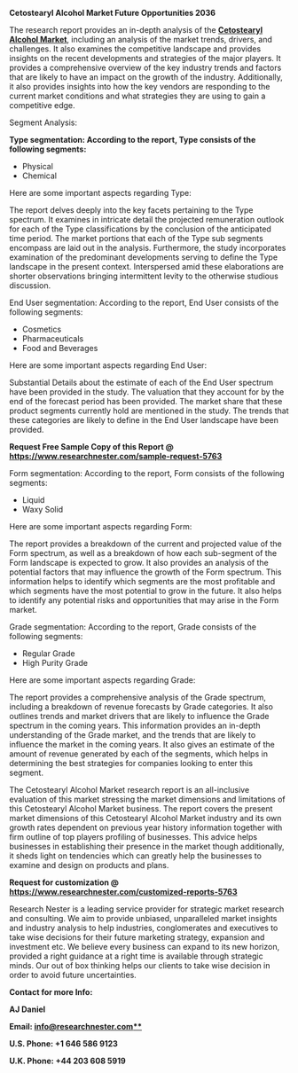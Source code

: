 ﻿**Cetostearyl Alcohol Market Future Opportunities 2036**

The research report provides an in-depth analysis of the [**Cetostearyl Alcohol Market**](https://www.researchnester.com/reports/cetostearyl-alcohol-market/5763), including an analysis of the market trends, drivers, and challenges. It also examines the competitive landscape and provides insights on the recent developments and strategies of the major players. It provides a comprehensive overview of the key industry trends and factors that are likely to have an impact on the growth of the industry. Additionally, it also provides insights into how the key vendors are responding to the current market conditions and what strategies they are using to gain a competitive edge.

Segment Analysis:

**Type segmentation: According to the report, Type consists of the following segments:** 

- Physical
- Chemical 

Here are some important aspects regarding Type: 

The report delves deeply into the key facets pertaining to the Type spectrum. It examines in intricate detail the projected remuneration outlook for each of the Type classifications by the conclusion of the anticipated time period. The market portions that each of the Type sub segments encompass are laid out in the analysis. Furthermore, the study incorporates examination of the predominant developments serving to define the Type landscape in the present context. Interspersed amid these elaborations are shorter observations bringing intermittent levity to the otherwise studious discussion.

End User segmentation: According to the report, End User consists of the following segments: 

- Cosmetics
- Pharmaceuticals
- Food and Beverages 

Here are some important aspects regarding End User:

Substantial Details about the estimate of each of the End User spectrum have been provided in the study. The valuation that they account for by the end of the forecast period has been provided. The market share that these product segments currently hold are mentioned in the study. The trends that these categories are likely to define in the End User landscape have been provided.

**Request Free Sample Copy of this Report @ <https://www.researchnester.com/sample-request-5763>** 

Form segmentation: According to the report, Form consists of the following segments: 

- Liquid
- Waxy Solid 

Here are some important aspects regarding Form:

The report provides a breakdown of the current and projected value of the Form spectrum, as well as a breakdown of how each sub-segment of the Form landscape is expected to grow. It also provides an analysis of the potential factors that may influence the growth of the Form spectrum. This information helps to identify which segments are the most profitable and which segments have the most potential to grow in the future. It also helps to identify any potential risks and opportunities that may arise in the Form market.

Grade segmentation: According to the report, Grade consists of the following segments: 

- Regular Grade
- High Purity Grade 

Here are some important aspects regarding Grade:

The report provides a comprehensive analysis of the Grade spectrum, including a breakdown of revenue forecasts by Grade categories. It also outlines trends and market drivers that are likely to influence the Grade spectrum in the coming years. This information provides an in-depth understanding of the Grade market, and the trends that are likely to influence the market in the coming years. It also gives an estimate of the amount of revenue generated by each of the segments, which helps in determining the best strategies for companies looking to enter this segment. 

The Cetostearyl Alcohol Market research report is an all-inclusive evaluation of this market stressing the market dimensions and limitations of this Cetostearyl Alcohol Market business. The report covers the present market dimensions of this Cetostearyl Alcohol Market industry and its own growth rates dependent on previous year history information together with firm outline of top players profiling of businesses. This advice helps businesses in establishing their presence in the market though additionally, it sheds light on tendencies which can greatly help the businesses to examine and design on products and plans.

**Request for customization @ <https://www.researchnester.com/customized-reports-5763>** 

Research Nester is a leading service provider for strategic market research and consulting. We aim to provide unbiased, unparalleled market insights and industry analysis to help industries, conglomerates and executives to take wise decisions for their future marketing strategy, expansion and investment etc. We believe every business can expand to its new horizon, provided a right guidance at a right time is available through strategic minds. Our out of box thinking helps our clients to take wise decision in order to avoid future uncertainties.

**Contact for more Info:**

**AJ Daniel**

**Email: [info@researchnester.com**](mailto:info@researchnester.com)**

**U.S. Phone: +1 646 586 9123** 

**U.K. Phone: +44 203 608 5919**

